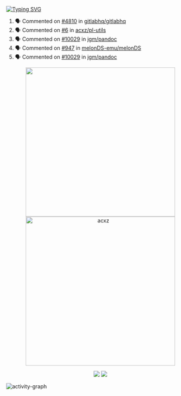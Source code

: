 [![Typing SVG](https://readme-typing-svg.herokuapp.com?size=16&color=AFFFA3&multiline=true&height=75&lines=contributing+to+robotics%2Fae%2Fml%2Fgpu;packaging+it+for+archlinux;ricer)](https://git.io/typing-svg)

<!--START_SECTION:activity-->
1. 🗣 Commented on [#4810](https://github.com/gitlabhq/gitlabhq/pull/4810#issuecomment-2315325513) in [gitlabhq/gitlabhq](https://github.com/gitlabhq/gitlabhq)
2. 🗣 Commented on [#6](https://github.com/acxz/pl-utils/issues/6#issuecomment-2309332698) in [acxz/pl-utils](https://github.com/acxz/pl-utils)
3. 🗣 Commented on [#10029](https://github.com/jgm/pandoc/pull/10029#issuecomment-2282954582) in [jgm/pandoc](https://github.com/jgm/pandoc)
4. 🗣 Commented on [#947](https://github.com/melonDS-emu/melonDS/issues/947#issuecomment-2282785921) in [melonDS-emu/melonDS](https://github.com/melonDS-emu/melonDS)
5. 🗣 Commented on [#10029](https://github.com/jgm/pandoc/pull/10029#issuecomment-2251775883) in [jgm/pandoc](https://github.com/jgm/pandoc)
<!--END_SECTION:activity-->

<p align="center">
  <img width="400em" src=https://github-readme-stats.vercel.app/api?username=acxz&include_all_commits=true&show_icons=true />
  <img width="400em" src="https://github-readme-streak-stats.herokuapp.com/?user=acxz&" alt="acxz" />
</p>

<p align="center">
  <img src=https://github-readme-stats.vercel.app/api/top-langs/?username=acxz&layout=compact />
  <img src=https://github-profile-trophy.vercel.app/?username=acxz&row=2&column=4 />
</p>

![activity-graph](https://github-readme-activity-graph.vercel.app/graph?username=acxz&bg_color=053c4a&color=ffffff&line=76c533&point=8f2fe1&area=true&hide_border=true&hide_title=true)
